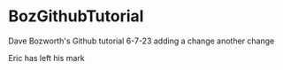 # BozGithubTutorial
Dave Bozworth's Github tutorial 6-7-23
adding a change
another change

Eric has left his mark